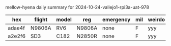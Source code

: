 mellow-hyena daily summary for 2024-10-24-vallejo1-rpi3a-uat-978

|hex|flight|model|reg|emergency|mil|weirdo|
|--|--|--|--|--|--|--|
|adae4f|N9806A|RV6|N9806A|none|F|yyy|
|a2e2f6|SD3|C182|N2850R|none|F|yyy|

